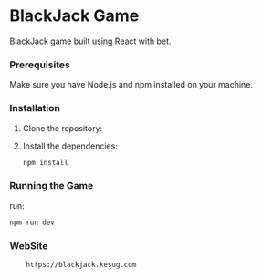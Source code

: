 # BlackJack Game

BlackJack game built using React with bet.

### Prerequisites

Make sure you have Node.js and npm installed on your machine.

### Installation

1. Clone the repository:

2. Install the dependencies:
    ```bash
    npm install
    ```

### Running the Game
run: 
```bash
npm run dev
```
### WebSite
```bash
    https://blackjack.kesug.com
```


